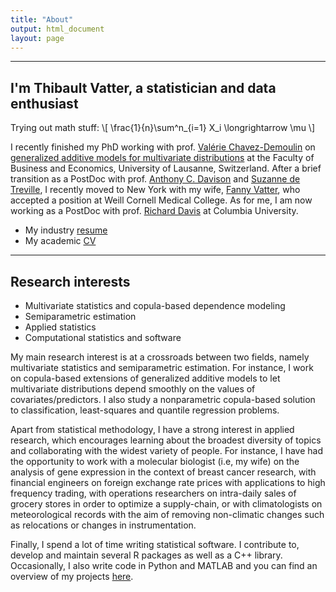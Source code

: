 ```yaml
---
title: "About"
output: html_document
layout: page
---
```


----------

## I'm Thibault Vatter, a statistician and data enthusiast

Trying out math stuff: \\[ \frac{1}{n}\sum^n_{i=1} X_i \longrightarrow \mu \\] 

I recently finished my PhD working with prof. [Valérie Chavez-Demoulin](https://scholar.google.com/citations?user=ckwRJWAAAAAJ&hl=fr) on [generalized additive models for multivariate distributions](https://serval.unil.ch/resource/serval:BIB_E1AD7D2DCF57.P001/REF) at the Faculty of Business and Economics, University of Lausanne, Switzerland. After a brief transition as a PostDoc with prof. [Anthony C. Davison](http://stat.epfl.ch/) and [Suzanne de Treville](https://scholar.google.com/citations?user=hubUU3AAAAAJ&hl=en), I recently moved to New York with my wife, [Fanny Vatter](https://www.linkedin.com/in/fanny-vatter-31886480), who accepted a position at Weill Cornell Medical College. As for me, I am now working as a PostDoc with prof. [Richard Davis](http://www.stat.columbia.edu/~rdavis/) at Columbia University.

* My industry [resume](https://tvatter.github.io/img/resume_vatter_june2017.pdf)
* My academic [CV](https://tvatter.github.io/img/cv_vatter_january2017.pdf)

----------

## Research interests

* Multivariate statistics and copula-based dependence modeling
* Semiparametric estimation
* Applied statistics
* Computational statistics and software

My main research interest is at a crossroads between two fields, namely multivariate statistics and semiparametric estimation. For instance, I work on copula-based extensions of generalized additive models to let multivariate distributions depend smoothly on the values of covariates/predictors. I also study a nonparametric copula-based solution to classification, least-squares and quantile regression problems. 

Apart from statistical methodology, I have a strong interest in applied research, which encourages learning about the broadest diversity of topics and collaborating with the widest variety of people. For instance, I have had the opportunity to work with a molecular biologist (i.e, my wife) on the analysis of gene expression in the context of breast cancer research, with financial engineers on foreign exchange rate prices with applications to high frequency trading, with operations researchers on intra-daily sales of grocery stores in order to optimize a supply-chain, or with climatologists on meteorological records with the aim of removing non-climatic changes such as relocations or changes in instrumentation.  

Finally, I spend a lot of time writing statistical software. I contribute to, develop and maintain several R packages as well as a C++ library. Occasionally, I also write code in Python and MATLAB and you can find an overview of my projects [here](https://tvatter.github.io/software/).
